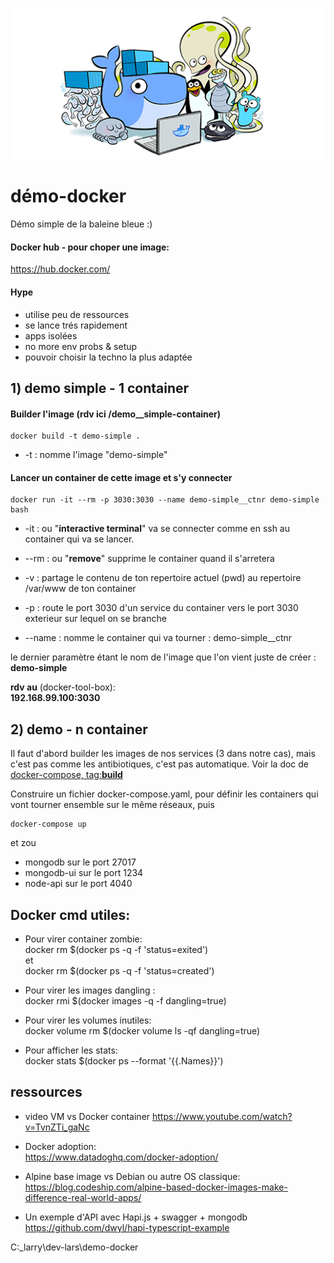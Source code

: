 ![alt text](img/docker-is-your-firend.png)


# démo-docker  

Démo simple de la baleine bleue :)  

#### Docker hub - pour choper une image:  
https://hub.docker.com/

#### Hype 

- utilise peu de ressources
- se lance trés rapidement
- apps isolées
- no more env probs & setup
- pouvoir choisir la techno la plus adaptée 

## 1) demo simple - 1 container

#### Builder l'image (rdv ici /demo__simple-container)

```
docker build -t demo-simple .
```

- -t : nomme l'image "demo-simple"  


#### Lancer un container de cette image et s'y connecter

```
docker run -it --rm -p 3030:3030 --name demo-simple__ctnr demo-simple bash
```  

- -it : ou "**interactive terminal**" va se connecter comme en ssh au container qui va se lancer.  
  
- --rm : ou "**remove**" supprime le container quand il s'arretera  

- -v : partage le contenu de ton repertoire actuel (pwd) au repertoire /var/www de ton container

- -p : route le port 3030 d'un service du container vers le port 3030 exterieur sur lequel on se branche

- --name : nomme le container qui va tourner : demo-simple__ctnr  

le dernier paramètre étant le nom de l'image que l'on vient juste de créer : **demo-simple**

**rdv au** (docker-tool-box):  
**192.168.99.100:3030**


## 2) demo - n container

Il faut d'abord builder les images de nos services (3 dans notre cas), mais c'est pas comme les antibiotiques, c'est pas automatique. Voir la doc de [docker-compose, tag:**build**](https://docs.docker.com/compose/compose-file/#build)

Construire un fichier docker-compose.yaml, pour définir les containers qui vont tourner ensemble sur le même réseaux, puis

```
docker-compose up
```

et zou   
 
- mongodb sur le port 27017
- mongodb-ui sur le port 1234
- node-api sur le port 4040

## Docker cmd utiles:  

- Pour virer container zombie:  
    docker rm $(docker ps -q -f 'status=exited')  
    et  
    docker rm $(docker ps -q -f 'status=created')  

- Pour virer les images dangling :  
    docker rmi $(docker images -q -f dangling=true)  

- Pour virer les volumes inutiles:  
    docker volume rm $(docker volume ls -qf dangling=true)
    
- Pour afficher les stats:  
    docker stats $(docker ps --format '{{.Names}}')  


## ressources

- video VM vs Docker container
https://www.youtube.com/watch?v=TvnZTi_gaNc

- Docker adoption:  
https://www.datadoghq.com/docker-adoption/

- Alpine base image vs Debian ou autre OS classique:  
https://blog.codeship.com/alpine-based-docker-images-make-difference-real-world-apps/  

- Un exemple d'API avec Hapi.js + swagger + mongodb  
https://github.com/dwyl/hapi-typescript-example


C:\_larry\dev-lars\demo-docker